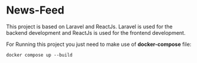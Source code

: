 # News-Feed

This project is based on Laravel and ReactJs. Laravel is used for the backend development and ReactJs is used for the frontend development. 

For Running this project you just need to make use of **docker-compose** file:

```docker compose up --build```
